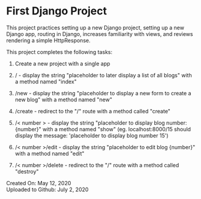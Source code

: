# First Django Project

This project practices setting up a new Django project, setting up a new Django app, routing in Django, increases familiarity with views, and reviews rendering a simple HttpResponse.

This project completes the following tasks:

1. Create a new project with a single app

2. / - display the string "placeholder to later display a list of all blogs" with a method named "index"

3. /new - display the string "placeholder to display a new form to create a new blog" with a method named "new"

4. /create - redirect to the "/" route with a method called "create"

5. /< number > - display the string "placeholder to display blog number: {number}" with a method named "show" (eg. localhost:8000/15 should display the message: 'placeholder to display blog number 15')

6. /< number >/edit - display the string "placeholder to edit blog {number}" with a method named "edit"

7. /< number >/delete - redirect to the "/" route with a method called "destroy"

Created On: May 12, 2020\
Uploaded to Github: July 2, 2020

